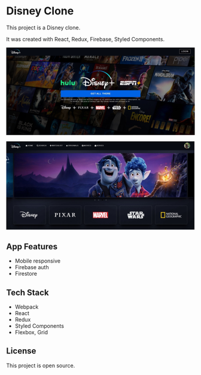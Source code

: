 # Disney Clone

This project is a Disney clone.

It was created with React, Redux, Firebase, Styled Components.

![example-site](https://raw.githubusercontent.com/PeshoBiceps/disney-clone/master/src/disney1.jpg)

![example-site](https://raw.githubusercontent.com/PeshoBiceps/disney-clone/master/src/disney2.jpg)


## App Features

- Mobile responsive
- Firebase auth
- Firestore

## Tech Stack

- Webpack
- React
- Redux
- Styled Components
- Flexbox, Grid


## License

This project is open source.

